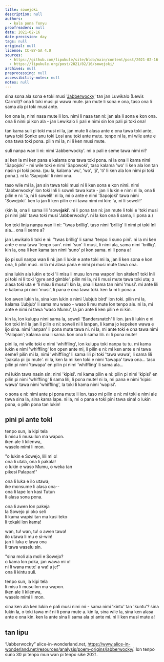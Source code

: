 ```yaml
---
title: sowejoki
description: null
authors:
  - kala pona Tonyu
proofreaders: null
date: 2021-02-16
date-precision: day
tags: null
original: null
license: CC-BY-SA 4.0
sources:
  - https://github.com/lipukule/site/blob/main/content/post/2021-02-16-sowejoki.md
  - https://lipukule.org/post/2021/02/16/sowejoki/
archives: null
preprocessing: null
accessibility-notes: null
notes: null
---
```


sina sona ala sona e toki musi '[Jabberwocky](https://www.poetryfoundation.org/poems/42916/jabberwocky)' tan jan Luwikalo (Lewis Carroll)? ona li toki musi pi wawa mute. jan mute li sona e ona, taso ona li sama ala pi toki musi ante.

lon ona la, nimi nasa mute li lon. nimi li nasa tan ni: jan ala li sona e kon ona. ona li nimi pi kon ala - jan Lewikalo li pali e nimi sin lon pali pi toki ona!

tan kama suli pi toki musi ni la, jan mute li alasa ante e ona tawa toki ante, tawa toki Sonko anu toki Losi anu toki ante mute. tenpo ni la, mi wile ante e ona tawa toki pona. pilin mi la, ni li ken musi mute.

suli nanpa wan li ni: nimi 'Jabberwocky'. mi o pali e seme tawa nimi ni?

a! ken la mi ken pana e kalama ona tawa toki pona. ni la ona li kama nimi 'Sapojoki' - mi wile toki e nimi 'Sapowoki', taso kalama 'wo' li ken ala lon tan nasin pi toki pona. (pu la, kalama 'wu', 'wo', 'ji', 'ti' li ken ala lon nimi pi toki pona.). ni la 'Sapojoki' li nimi ona.

taso wile mi la, jan sin tawa toki musi ni li ken sona e kon nimi. nimi 'Jabberwocky' lon toki Inli li soweli tawa kute - jan li lukin e nimi ni la, ona li pilin e ni: 'a, ni li soweli!' ni la, mi o ante e nimi 'Sapojoki' tawa nimi 'Sowejoki'. ken la jan li ken pilin e ni tawa nimi mi kin: 'a, ni li soweli!'

(kin la, ona li sama lili 'sowe**jaki**'. ni li pona tan ni: jan mute li toki e 'toki musi pi nimi jaki' tawa toki musi 'Jabberwocky'. ni la kon ona li sama, li pona a.)

lon toki linja nanpa wan li ni: '’twas brillig'. taso nimi 'brillig' li nimi pi toki Inli ala... ona li seme a?

jan Lewikalo li toki e ni: '’twas brillig' li sama 'tenpo li suno pini'. ni la mi ken ante e ona tawa 'tenpo sun'. nimi 'sun' li musi, li nimi ala, sama nimi 'brillig'. kin la, ona li ken kama tan nimi 'suno' pi kon sama. ni li pona a!

ijo pi suli nanpa wan li ni: jan li lukin e ante toki mi la, jan li ken sona e kon ona, li pilin musi. ni la mi alasa pana e nimi pi musi mute tawa ona.

sina lukin ala lukin e toki 'li misu li musu lon ma wapon' lon sitelen? toki Inli pi toki ni li toki 'gyre and gimble'. pilin mi la, ni li musi mute tawa toki uta; o alasa toki uta e 'li misu li musu'! kin la, ona li kama tan nimi 'musi'. mi ante lili e kalama pi nimi 'musi', li pana e ona tawa toki. ken la ni li pona a.

lon awen lukin la, sina ken lukin e nimi 'Jubjub bird' lon toki. pilin mi la, kalama 'Jubjub' li sama mu waso - waso li mu mute lon tenpo ale.  ni la, mi ante e nimi ni tawa 'waso Mumu', la jan ante li ken pilin e ni kin.

kin la, lon kulupu nimi sama la, soweli 'Bandersnatch' li lon. jan li lukin e ni lon toki Inli la jan li pilin e ni: soweli ni li lanpan, li kama jo kepeken wawa e ijo sina. nimi 'lanpan' li pona mute tawa ni. ni la, mi ante toki e ona tawa nimi 'Palapan'; kalama ona li sama. kon ona li sama lili. ni li pona mute!

pini la, mi wile toki e nimi 'whiffling', lon kulupu toki nanpa tu tu. mi kama lukin e nimi 'whiffling' lon open ante mi, li pilin e ni: mi ken ante e ni tawa seme? pilin mi la, nimi 'whiffling' li sama lili pi toki 'tawa wawa', li sama lili 'pakala pi ijo mute'. ni la, ken la mi ken toki e nimi 'tawapa' tawa ona... taso pilin pi nimi 'tawapa' en pilin pi nimi 'whiffling' li sama ala...

mi lukin tawa nasin sin: nimi 'kipisi'. mi kama pilin e ni: pilin pi nimi 'kipisi' en pilin pi nimi 'whiffling' li sama lili, li pona mute! ni la, mi pana e nimi 'kipisi wawa' tawa nimi 'whiffling', la toki li kama nimi 'wapisi'.

o sona e ni: nimi ante pi pona mute li lon. taso mi pilin e ni: mi toki e nimi ale tawa sina la, sina kama lape. ni la, mi o pana e toki pini tawa sina! o lukin pona, o pilin pona tan lukin!

## pini pi ante toki
tenpo sun, la kipi tela  
li misu li musu lon ma wapon.  
iken ale li kilenwa,  
waselo mimi li mon.

"o lukin e Sowejo, lili mi o!  
ona li utala, ona li pakala!  
o lukin e waso Mumu, o weka tan  
pikesi Palapan!"

ona li luka e ilo utawa;  
ike monsume li alasa ona--  
ona li lape lon kasi Tutun  
li alasa sona pona.

ona li awen lon pakeja  
la Sowejo pi oko seli  
li kama wapisi tan ma kasi teko  
li tokaki lon kama!

wan, tu! wan, tu! o awen tawa!  
ilo utawa li mu e si-win!  
jan li luka e lawa ona  
li tawa waselu sin.

"sina moli ala moli e Sowejo?  
o kama lon poka, jan wawa mi o!  
ni li wana mute! a wa! a je!"  
ona li kintu suli.

tenpo sun, la kipi tela  
li misu li musu lon ma wapon.  
iken ale li kilenwa,  
waselo mimi li mon.

sina ken ala ken lukin e pali musi nimi mi - sama nimi 'kintu' tan 'kuntu'? sina lukin la, o toki tawa mi! ni li pona mute a. kin la, sina wile la, sina ken alasa ante e ona kin. ken la ante sina li sama ala pi ante mi. ni li ken musi mute a!

## tan lipu
“Jabberwocky” alice-in-wonderland.net, https://www.alice-in-wonderland.net/resources/analysis/poem-origins/jabberwocky/. lon tenpo suno 30 pi tenpo mun wan pi tenpo sike 2021.